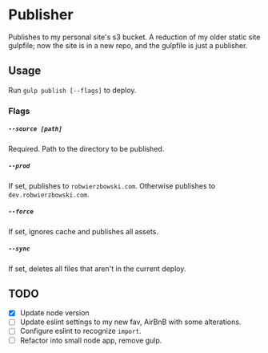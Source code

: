 # Publisher

Publishes to my personal site's s3 bucket. A reduction of my older static site gulpfile; now the site is in a new repo, and the gulpfile is just a publisher.

## Usage

Run `gulp publish [--flags]` to deploy.

### Flags

##### `--source [path]`
Required. Path to the directory to be published.

##### `--prod`
If set, publishes to `robwierzbowski.com`. Otherwise publishes to `dev.robwierzbowski.com`.

##### `--force`
If set, ignores cache and publishes all assets.

##### `--sync`
If set, deletes all files that aren't in the current deploy.

## TODO

- [x] Update node version
- [ ] Update eslint settings to my new fav, AirBnB with some alterations.
- [ ] Configure eslint to recognize `import`.
- [ ] Refactor into small node app, remove gulp.
